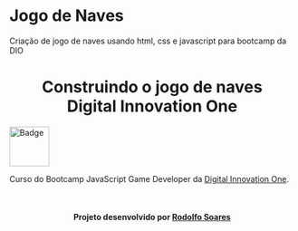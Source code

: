 # Jogo de Naves
Criação de  jogo de naves usando html, css e javascript para bootcamp da DIO

<!--About session-->
<h1 align="center">Construindo o jogo de naves<br>Digital Innovation One</h1>

<img src="./src/assets/readme/badge.png" title="Badge" width="70" height="70">

Curso do Bootcamp JavaScript Game Developer da [Digital Innovation One](https://digitalinnovation.one/).

<!--Bottom session-->
<br><h4 align=center>Projeto desenvolvido por <a target="_blank" href="https://github.com/RodolfoBredoff" >Rodolfo Soares</a></h4>